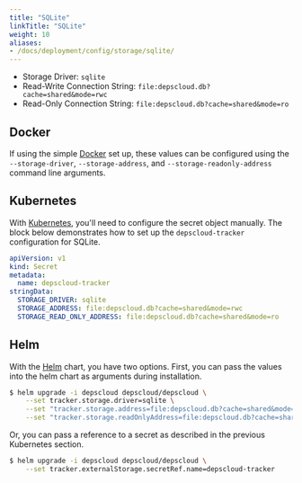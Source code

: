 ```yaml
---
title: "SQLite"
linkTitle: "SQLite"
weight: 10
aliases:
- /docs/deployment/config/storage/sqlite/
---
```


* Storage Driver: `sqlite`
* Read-Write Connection String: `file:depscloud.db?cache=shared&mode=rwc`
* Read-Only Connection String: `file:depscloud.db?cache=shared&mode=ro`

## Docker

If using the simple [Docker] set up, these values can be configured using the `--storage-driver`, `--storage-address`, and `--storage-readonly-address` command line arguments.

## Kubernetes

With [Kubernetes], you'll need to configure the secret object manually.
The block below demonstrates how to set up the `depscloud-tracker` configuration for SQLite.

```yaml
apiVersion: v1
kind: Secret
metadata:
  name: depscloud-tracker
stringData:
  STORAGE_DRIVER: sqlite
  STORAGE_ADDRESS: file:depscloud.db?cache=shared&mode=rwc
  STORAGE_READ_ONLY_ADDRESS: file:depscloud.db?cache=shared&mode=ro
```

## Helm

With the [Helm] chart, you have two options.
First, you can pass the values into the helm chart as arguments during installation.

```bash
$ helm upgrade -i depscloud depscloud/depscloud \
    --set tracker.storage.driver=sqlite \
    --set "tracker.storage.address=file:depscloud.db?cache=shared&mode=rwc" \
    --set "tracker.storage.readOnlyAddress=file:depscloud.db?cache=shared&mode=ro"
```

Or, you can pass a reference to a secret as described in the previous Kubernetes section.

```bash
$ helm upgrade -i depscloud depscloud/depscloud \
    --set tracker.externalStorage.secretRef.name=depscloud-tracker
```

[Docker]: /docs/deployment/docker/
[Kubernetes]: /docs/deployment/k8s/
[Helm]: /docs/deployment/helm/
